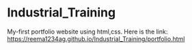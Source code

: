 # Industrial_Training
My-first portfolio website using html,css.
Here is the link:
https://reema1234ag.github.io/Industrial_Training/portfolio.html
